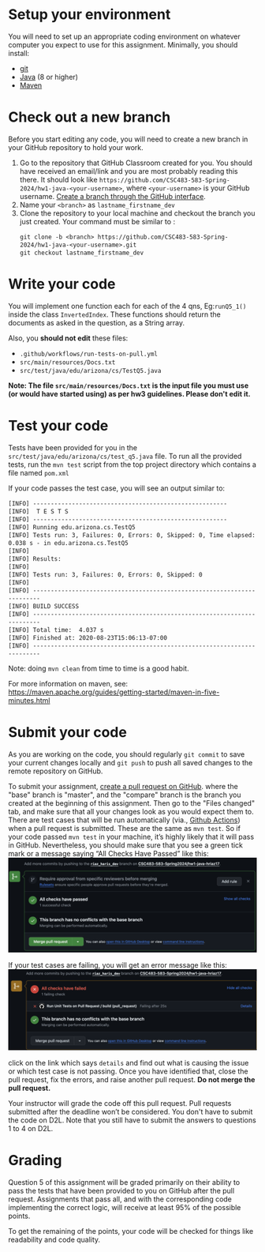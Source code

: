 # Setup your environment

You will need to set up an appropriate coding environment on whatever computer
you expect to use for this assignment.
Minimally, you should install:

* [git](https://git-scm.com/downloads)
* [Java](https://www.java.com/en/) (8 or higher)
* [Maven](https://maven.apache.org/)

# Check out a new branch

Before you start editing any code, you will need to create a new branch in your
GitHub repository to hold your work.

1. Go to the repository that GitHub Classroom created for you. You should have received an email/link and you are most probably reading this there. It should look like
`https://github.com/CSC483-583-Spring-2024/hw1-java-<your-username>`, where
`<your-username>` is your GitHub username. 
[Create a branch through the GitHub interface](https://help.github.com/articles/creating-and-deleting-branches-within-your-repository/).
2. Name your `<branch>` as `lastname_firstname_dev`
2. Clone the repository to your local machine and checkout the branch you
just created. Your command must be similar to :
   ```
   git clone -b <branch> https://github.com/CSC483-583-Spring-2024/hw1-java-<your-username>.git
   git checkout lastname_firstname_dev
   ```

# Write your code

You will implement one function each for each of the 4 qns, Eg:`runQ5_1()` inside 
the class `InvertedIndex`. These functions should return the documents as asked in the question, as a String array. 

Also, you **should not edit** these files:
- `.github/workflows/run-tests-on-pull.yml`
- `src/main/resources/Docs.txt`
- `src/test/java/edu/arizona/cs/TestQ5.java`

**Note: The file `src/main/resources/Docs.txt` is the input file you must use (or would have started using) as per hw3 guidelines. Please don't edit it.**


# Test your code

Tests have been provided for you in the `src/test/java/edu/arizona/cs/test_q5.java` file.
To run all the provided tests, run the ``mvn test`` script from the top project directory which contains a file named `pom.xml`

If your code passes the test case, you will see an output similar to:
```
[INFO] -------------------------------------------------------
[INFO]  T E S T S
[INFO] -------------------------------------------------------
[INFO] Running edu.arizona.cs.TestQ5
[INFO] Tests run: 3, Failures: 0, Errors: 0, Skipped: 0, Time elapsed: 0.038 s - in edu.arizona.cs.TestQ5
[INFO] 
[INFO] Results:
[INFO] 
[INFO] Tests run: 3, Failures: 0, Errors: 0, Skipped: 0
[INFO] 
[INFO] ------------------------------------------------------------------------
[INFO] BUILD SUCCESS
[INFO] ------------------------------------------------------------------------
[INFO] Total time:  4.037 s
[INFO] Finished at: 2020-08-23T15:06:13-07:00
[INFO] ------------------------------------------------------------------------

```


Note: doing `mvn clean` from time to time is a good habit.

For more information on maven, see: https://maven.apache.org/guides/getting-started/maven-in-five-minutes.html

# Submit your code

As you are working on the code, you should regularly `git commit` to save your
current changes locally and `git push` to push all saved changes to the remote
repository on GitHub.

To submit your assignment,
[create a pull request on GitHub](https://help.github.com/articles/creating-a-pull-request/#creating-the-pull-request).
where the "base" branch is "master", and the "compare" branch is the branch you
created at the beginning of this assignment.
Then go to the "Files changed" tab, and make sure that all your changes look as you would expect them
to.
There are test cases that will be run automatically (via., [Github Actions](https://github.com/features/actions))
when a pull request is submitted. 
These are the same as `mvn test`. 
So if your code passed `mvn test` in your machine, 
it’s highly likely that it will pass in GitHub. Nevertheless, 
you should make sure that you see a green tick mark or a message 
saying “All Checks Have Passed” like this:
![like this:](tests_pass.png)

If your test cases are failing, you will get an error message like this:
![like this:](tests_fail.png)

click on the link which says `details` and find out what is causing the issue or which test case is not passing. Once you have identified that, close the pull request, fix the errors, and raise another pull request.
**Do not merge the pull request.**

Your instructor will grade the code off this pull request. 
Pull requests submitted after the deadline won’t be considered.
You don't have to submit the code on D2L. Note that you still have to submit the answers to questions 1 to 4 on D2L.

# Grading

Question 5 of this assignment will be graded primarily on their ability to pass the tests that
have been provided to you on GitHub after the pull request.
Assignments that pass all, and with the corresponding code implementing the correct logic, will receive at least 95% of the
possible points.

To get the remaining of the points, your code will be checked for things like readability and code quality.
